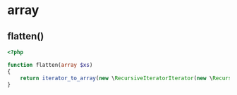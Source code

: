 # array

## flatten()

```php
<?php

function flatten(array $xs)
{
    return iterator_to_array(new \RecursiveIteratorIterator(new \RecursiveArrayIterator($xs)), 0);
}
```
